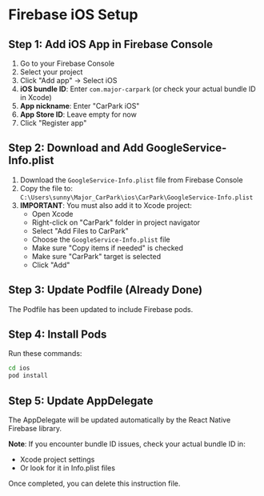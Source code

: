 # Firebase iOS Setup

## Step 1: Add iOS App in Firebase Console
1. Go to your Firebase Console
2. Select your project
3. Click "Add app" → Select iOS
4. **iOS bundle ID**: Enter `com.major-carpark` (or check your actual bundle ID in Xcode)
5. **App nickname**: Enter "CarPark iOS"
6. **App Store ID**: Leave empty for now
7. Click "Register app"

## Step 2: Download and Add GoogleService-Info.plist
1. Download the `GoogleService-Info.plist` file from Firebase Console
2. Copy the file to: `C:\Users\sunny\Major_CarPark\ios\CarPark\GoogleService-Info.plist`
3. **IMPORTANT**: You must also add it to Xcode project:
   - Open Xcode
   - Right-click on "CarPark" folder in project navigator
   - Select "Add Files to CarPark"
   - Choose the `GoogleService-Info.plist` file
   - Make sure "Copy items if needed" is checked
   - Make sure "CarPark" target is selected
   - Click "Add"

## Step 3: Update Podfile (Already Done)
The Podfile has been updated to include Firebase pods.

## Step 4: Install Pods
Run these commands:
```bash
cd ios
pod install
```

## Step 5: Update AppDelegate
The AppDelegate will be updated automatically by the React Native Firebase library.

**Note**: If you encounter bundle ID issues, check your actual bundle ID in:
- Xcode project settings
- Or look for it in Info.plist files

Once completed, you can delete this instruction file.
